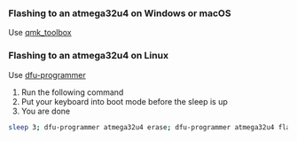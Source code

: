 ### Flashing to an atmega32u4 on Windows or macOS

Use [qmk_toolbox](https://github.com/qmk/qmk_toolbox)

### Flashing to an atmega32u4 on Linux

Use [dfu-programmer](https://github.com/dfu-programmer/dfu-programmer)

1. Run the following command
2. Put your keyboard into boot mode before the sleep is up
3. You are done

```bash
sleep 3; dfu-programmer atmega32u4 erase; dfu-programmer atmega32u4 flash wilba_tech_zeal60_linux.hex
```
